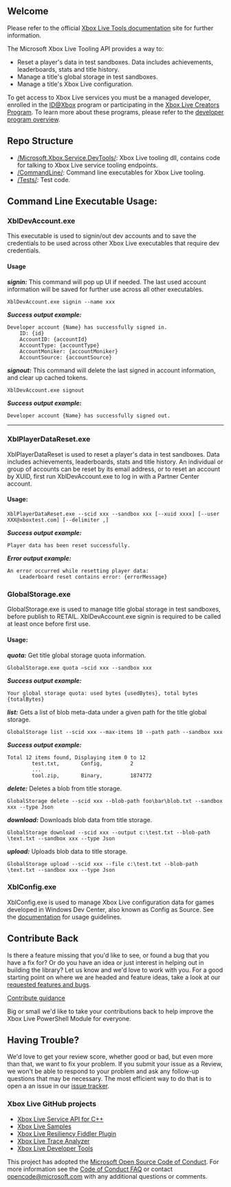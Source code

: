 ## Welcome

Please refer to the official [Xbox Live Tools documentation](https://docs.microsoft.com/gaming/xbox-live/test-release/tools/live-tools) site for further information.

The Microsoft Xbox Live Tooling API provides a way to:

* Reset a player's data in test sandboxes. Data includes achievements, leaderboards, stats and title history.
* Manage a title's global storage in test sandboxes.
* Manage a title's Xbox Live configuration.

To get access to Xbox Live services you must be a managed developer, enrolled in the [ID@Xbox](http://www.xbox.com/Developers/id) program or participating in the [Xbox Live Creators Program](https://aka.ms/xblcp). To learn more about these programs, please refer to the [developer program overview](https://docs.microsoft.com/windows/uwp/xbox-live/developer-program-overview).

## Repo Structure

* [/Microsoft.Xbox.Service.DevTools/](Microsoft.Xbox.Service.DevTools): Xbox Live tooling dll, contains code for talking to Xbox Live service tooling endpoints.
* [/CommandLine/](CommandLine): Command line executables for Xbox Live tooling.
* [/Tests/](Tests): Test code.

## Command Line Executable Usage:

### XblDevAccount.exe

This executable is used to signin/out dev accounts and to save the credentials to be used across other Xbox Live executables that require dev credentials. 

#### Usage

***signin:*** This command will pop up UI if needed. The last used account information will be saved for further use across all other executables.

```DOS
XblDevAccount.exe signin --name xxx 
```

***Success output example:***

```
Developer account {Name} has successfully signed in. 
    ID: {id}
    AccountID: {accountId}
    AccountType: {accountType}
    AccountMoniker: {accountMoniker}
    AccountSource: {accountSource}
```

***signout:*** This command will delete the last signed in account information, and clear up cached tokens.

```
XblDevAccount.exe signout
```

***Success output example:***
```
Developer account {Name} has successfully signed out.
```

--------------------------------------------------------------------------------------------------------------------------------------------------------------------------------

### XblPlayerDataReset.exe 

XblPlayerDataReset is used to reset a player's data in test sandboxes. Data includes achievements, leaderboards, stats and title history. An individual or group of accounts can be reset by its
email address, or to reset an account by XUID, first run XblDevAccount.exe to log in with a Partner Center account.

#### Usage:
```
XblPlayerDataReset.exe --scid xxx --sandbox xxx [--xuid xxxx] [--user XXX@xboxtest.com] [--delimiter ,]
```

***Success output example:***
```
Player data has been reset successfully.
```

***Error output example:***
```
An error occurred while resetting player data:
    Leaderboard reset contains error: {errorMessage}
```

### GlobalStorage.exe 
GlobalStorage.exe is used to manage title global storage in test sandboxes, before publish to RETAIL. XblDevAccount.exe signin is required to be called at least once before first use.

#### Usage:

***quota:*** Get title global storage quota information.

```
GlobalStorage.exe quota –scid xxx --sandbox xxx
```

***Success output example:***

```
Your global storage quota: used bytes {usedBytes}, total bytes {totalBytes}
```

***list:*** Gets a list of blob meta-data under a given path for the title global storage.

```
GlobalStorage list --scid xxx --max-items 10 --path path --sandbox xxx
```

***Success output example:***

```
Total 12 items found, Displaying item 0 to 12
        test.txt,       Config,         2
        ...
        tool.zip,       Binary,         1874772
```

***delete:*** Deletes a blob from title storage.

```
GlobalStorage delete --scid xxx --blob-path foo\bar\blob.txt --sandbox xxx --type Json
```

***download:*** Downloads blob data from title storage.

```
GlobalStorage download --scid xxx --output c:\test.txt --blob-path \text.txt --sandbox xxx --type Json
```

***upload:*** Uploads blob data to title storage.

```
GlobalStorage upload --scid xxx --file c:\test.txt --blob-path \text.txt --sandbox xxx --type Json
```

### XblConfig.exe

XblConfig.exe is used to manage Xbox Live configuration data for games developed in Windows Dev Center, also known as Config as Source. See the [documentation](CONFIGASSOURCE.md) for usage guidelines.

## Contribute Back

Is there a feature missing that you'd like to see, or found a bug that you have a fix for? Or do you have an idea or just interest in helping out in building the library? Let us know and we'd love to work with you. For a good starting point on where we are headed and feature ideas, take a look at our [requested features and bugs](../../issues).  

[Contribute guidance](CONTRIBUTING.md)

Big or small we'd like to take your contributions back to help improve the Xbox Live PowerShell Module for everyone. 

## Having Trouble?

We'd love to get your review score, whether good or bad, but even more than that, we want to fix your problem. If you submit your issue as a Review, we won't be able to respond to your problem and ask any follow-up questions that may be necessary. The most efficient way to do that is to open a an issue in our [issue tracker](../../issues).  

### Xbox Live GitHub projects

* [Xbox Live Service API for C++](https://github.com/Microsoft/xbox-live-api)
* [Xbox Live Samples](https://github.com/Microsoft/xbox-live-samples)
* [Xbox Live Resiliency Fiddler Plugin](https://github.com/Microsoft/xbox-live-resiliency-fiddler-plugin)
* [Xbox Live Trace Analyzer](https://github.com/Microsoft/xbox-live-trace-analyzer)
* [Xbox Live Developer Tools](https://github.com/Microsoft/xbox-live-developer-tools)

This project has adopted the [Microsoft Open Source Code of Conduct](https://opensource.microsoft.com/codeofconduct/). For more information see the [Code of Conduct FAQ](https://opensource.microsoft.com/codeofconduct/faq/) or contact [opencode@microsoft.com](mailto:opencode@microsoft.com) with any additional questions or comments.
